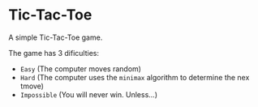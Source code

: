 # Tic-Tac-Toe

A simple Tic-Tac-Toe game.

The game has 3 dificulties:
- `Easy` (The computer moves random)
- `Hard` (The computer uses the `minimax` algorithm to determine the nex tmove)
- `Impossible` (You will never win. Unless...)
